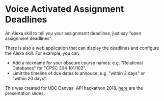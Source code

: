 # Voice Activated Assignment Deadlines

An Alexa skill to tell you your assignmemt deadlines, just say "open assignment deadlines".

There is also a web application that can display the deadlines and configure the Alexa skill. For example, you can
- Add a nickname for your obscure course names: e.g. "Relational Databases" for "CPSC 304 101/102".
- Limit the timeline of due dates to annouce: e.g. "within 3 days" or "within 20 days".

This was created for UBC Canvas' API hackathon 2018, [here](/slides/Voice-Activation-Deadline-Hackathon-Presentation.pptx) are the presentation slides.
